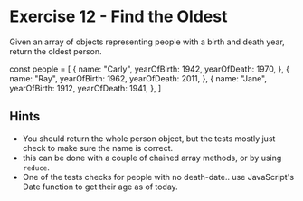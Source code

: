 # Exercise 12 - Find the Oldest

Given an array of objects representing people with a birth and death year, return the oldest person.

const people = [
      {
        name: "Carly",
        yearOfBirth: 1942,
        yearOfDeath: 1970,
      },
      {
        name: "Ray",
        yearOfBirth: 1962,
        yearOfDeath: 2011,
      },
      {
        name: "Jane",
        yearOfBirth: 1912,
        yearOfDeath: 1941,
      },
    ]

## Hints
- You should return the whole person object, but the tests mostly just check to make sure the name is correct.
- this can be done with a couple of chained array methods, or by using `reduce`.
- One of the tests checks for people with no death-date.. use JavaScript's Date function to get their age as of today.
